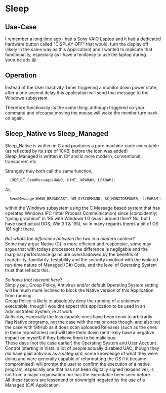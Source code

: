 # Sleep

## Use-Case
I remember a long time ago I had a Sony VAIO Laptop and it had a dedicated hardware button called "DISPLAY OFF" that would, turn the display off (likely in the same way as this Application) and I wanted to replicate that functionality, especially as I have a tendancy to use the laptop during youtube ads 😆.

## Operation

Instead of the User Inactivity Timer triggering a monitor down power state, after a one second delay this application will 
send that message to the Windows 
subsystem.

Therefore functionally its the same thing, although triggered on your command and ofcourse moving the mouse will wake the monitor 
turn back on again.

## Sleep_Native vs Sleep_Managed
Sleep_Native is written in C and produces a pure machine-code executable (as reflected by its size of 10KB, before the icon was added) Sleep_Managed is written 
in C# and is more modern, conventional, transparent etc. 

Strangely they both call the same function,
```C
  LRESULT SendMessage(HWND, UINT, WPARAM, LPARAM);
```
As,
```C
  SendMessage(HWND_BROADCAST, WM_SYSCOMMAND, SC_MONITORPOWER, (LPARAM)2);
```
within the Windows subsystem 
using the C Message based system that has operated Windows IPC (Inter Process Communication) since (coincidently) 
"going graphical" in '85 with Windows 1.0 (was I around then? No, but I have used actual DOS, Win 3.1 & '95), so in many regards theres a bit of OS 101 right there.

<i>But whats the difference between the two in a modern context?</i> \
Some may argue Native (C) is more efficient and responsive, some may argue that with todays processors the difference is negligable and 
the marginal performance gains are overshadowed by the benefits of readability, familiarity, testability and the security involved with the 
isolated run-time nature of Managed (C#) Code, and the level of Operating System trust that reflects this.

<i>So hows that relevant here?</i> \
Simply put, Group Policy, Antivirus and/or default Operating System setting will be much more inclined to block the Native version of this Application from running.<br>
Group Policy is likely to absolutely deny the running of a unknown executable, though I wouldnt expect this application to be used in an Administrated System, ie at work.<br>
Antivirus, especially the less capable ones have been know to arbitrarily flag Native programs, not the case with the major ones though, and also not the case with GitHub as it does scan uploaded Releases (such as the ones in these repositories) and will take them down (and likely have a negative impact on myself) if they believe them to be malicious.<br>
These days (not the case earlier) the Operating System and User Account Control (starting in Vista, a lot of people actually disabled UAC, though they did have paid antivirus as a safeguard, some knowledge of what they were doing and were generally capable of reformatting the OS if it became compromised) will prompt the user to confirm the execution of a native program, especially one that has not been digitally signed (expensive), is not from a major organisation nor has the executable been seen before.<br>
All these factors are lessenend or downright negated by the use of a Managed (C#) Application.
